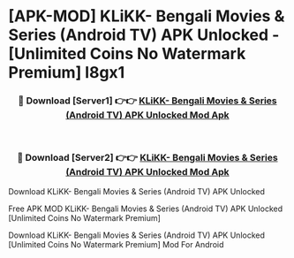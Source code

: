 # [APK-MOD] KLiKK- Bengali Movies & Series (Android TV) APK Unlocked - [Unlimited Coins No Watermark Premium] l8gx1



<div align="center">
<h3>🔴 Download [Server1] 👉👉 <a href="https://momento.my/?title=KLiKK-_Bengali_Movies_&_Series_(Android_TV)_APK_Unlocked">KLiKK- Bengali Movies & Series (Android TV) APK Unlocked Mod Apk</a></h3><br>

<h3>🔴 Download [Server2] 👉👉 <a href="https://momento.my/?title=KLiKK-_Bengali_Movies_&_Series_(Android_TV)_APK_Unlocked">KLiKK- Bengali Movies & Series (Android TV) APK Unlocked Mod Apk</a></h3>
</div>



Download KLiKK- Bengali Movies & Series (Android TV) APK Unlocked 

Free APK MOD KLiKK- Bengali Movies & Series (Android TV) APK Unlocked [Unlimited Coins No Watermark Premium]

Download KLiKK- Bengali Movies & Series (Android TV) APK Unlocked [Unlimited Coins No Watermark Premium] Mod For Android
